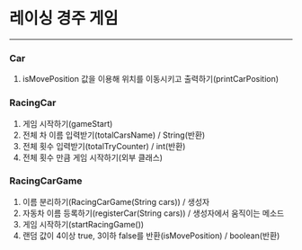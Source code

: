 # 레이싱 경주 게임
***
### Car
1. isMovePosition 값을 이용해 위치를 이동시키고 출력하기(printCarPosition)

### RacingCar
1. 게임 시작하기(gameStart)
2. 전체 차 이름 입력받기(totalCarsName) / String(반환)
3. 전체 횟수 입력받기(totalTryCounter) / int(반환)
4. 전체 횟수 만큼 게임 시작하기(외부 클래스)

### RacingCarGame
1. 이름 분리하기(RacingCarGame(String cars)) / 생성자
2. 자동차 이름 등록하기(registerCar(String cars)) / 생성자에서 움직이는 메소드
3. 게임 시작하기(startRacingGame())
4. 랜덤 값이 4이상 true, 3이하 false를 반환(isMovePosition) / boolean(반환)